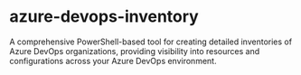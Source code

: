 # azure-devops-inventory
A comprehensive PowerShell-based tool for creating detailed inventories of Azure DevOps organizations, providing visibility into resources and configurations across your Azure DevOps environment.
